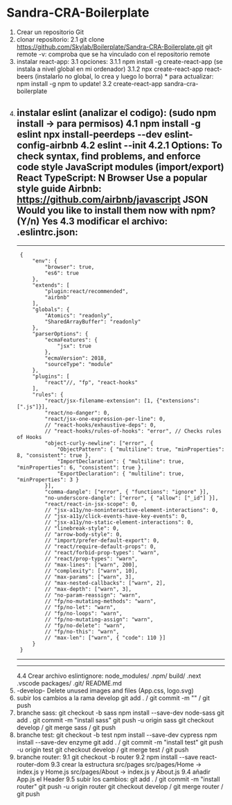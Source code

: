 # Sandra-CRA-Boilerplate

1. Crear un repositorio Git
2. clonar repositorio:
    2.1 git clone https://github.com/Skylab/Boilerplate/Sandra-CRA-Boilerplate.git
    git remote -v: comproba que se ha vinculado con el repositorio remote
3. instalar react-app:
    3.1 opciones:
        3.1.1 npm install -g create-react-app (se instala a nivel global en mi ordenador)
        3.1.2 npx create-react-app react-beers (instalarlo no global, lo crea y luego lo borra)
        * para actualizar: npm install -g npm to update!
    3.2 create-react-app sandra-cra-boilerplate
4. instalar eslint (analizar el codigo): (sudo npm install -> para permisos)
    4.1 npm install -g eslint 
        npx install-peerdeps --dev eslint-config-airbnb
    4.2 eslint --init
        4.2.1 Options:
            To check syntax, find problems, and enforce code style
            JavaScript modules (import/export)
            React
            TypeScript: N
            Browser
            Use a popular style guide
            Airbnb: https://github.com/airbnb/javascript
            JSON
            Would you like to install them now with npm? (Y/n) Yes
    4.3 modificar el archivo: .eslintrc.json:
    --------------------------------------------------------------------------
    --------------------------------------------------------------------------
        {
            "env": {
                "browser": true,
                "es6": true
            },
            "extends": [
                "plugin:react/recommended",
                "airbnb"
            ],
            "globals": {
                "Atomics": "readonly",
                "SharedArrayBuffer": "readonly"
            },
            "parserOptions": {
                "ecmaFeatures": {
                    "jsx": true
                },
                "ecmaVersion": 2018,
                "sourceType": "module"
            },
            "plugins": [
                "react"//, "fp", "react-hooks"
            ],
            "rules": {
                "react/jsx-filename-extension": [1, {"extensions": [".js"]}],
                "react/no-danger": 0,
                "react/jsx-one-expression-per-line": 0,
                // "react-hooks/exhaustive-deps": 0,
                // "react-hooks/rules-of-hooks": "error", // Checks rules of Hooks
                "object-curly-newline": ["error", {
                    "ObjectPattern": { "multiline": true, "minProperties": 8, "consistent": true },
                    "ImportDeclaration": { "multiline": true, "minProperties": 6, "consistent": true },
                    "ExportDeclaration": { "multiline": true, "minProperties": 3 }
                }],
                "comma-dangle": ["error", { "functions": "ignore" }],
                "no-underscore-dangle": ["error", { "allow": ["_id"] }],
                "react/react-in-jsx-scope": 0,
                // "jsx-a11y/no-noninteractive-element-interactions": 0,
                // "jsx-a11y/click-events-have-key-events": 0,
                // "jsx-a11y/no-static-element-interactions": 0,
                // "linebreak-style": 0,
                // "arrow-body-style": 0,
                // "import/prefer-default-export": 0,
                // "react/require-default-props": 0,
                // "react/forbid-prop-types": "warn",
                // "react/prop-types": "warn",
                // "max-lines": ["warn", 200],
                // "complexity": ["warn", 10],
                // "max-params": ["warn", 3],
                // "max-nested-callbacks": ["warn", 2],
                // "max-depth": ["warn", 3],
                // "no-param-reassign": "warn",
                // "fp/no-mutating-methods": "warn",
                // "fp/no-let": "warn",
                // "fp/no-loops": "warn",
                // "fp/no-mutating-assign": "warn",
                // "fp/no-delete": "warn",
                // "fp/no-this": "warn",
                // "max-len": ["warn", { "code": 110 }]
            }
        }
    --------------------------------------------------------------------------
    --------------------------------------------------------------------------
    4.4 Crear archivo eslintignore:
        node_modules/
        .npm/
        build/
        .next
        .vscode
        packages/
        .git/
        README.md
5. -develop- Delete unused images and files (App.css, logo.svg)
6. subir los cambios a la rama develop
     git add . / git commit -m "" / git push
7. branche sass:
    git checkout -b sass
    npm install --save-dev node-sass
    git add .
    git commit -m "install sass"
    git push -u origin sass
    git checkout develop / git merge sass / git push
8. branche test:
    git checkout -b test
    npm install --save-dev cypress
    npm install --save-dev enzyme
    git add . / git commit -m "install test" 
    git push -u origin test
    git checkout develop / git merge test / git push
9. branche router:
    9.1 git checkout -b router
    9.2 npm install --save react-router-dom
    9.3 crear la estructura src/pages
        src/pages/Home -> index.js  y Home.js
        src/pages/About -> index.js  y About.js
    9.4 añadir App.js el Header
    9.5 subir los cambios:
        git add . / git commit -m "install router" 
        git push -u origin router
        git checkout develop / git merge router / git push

